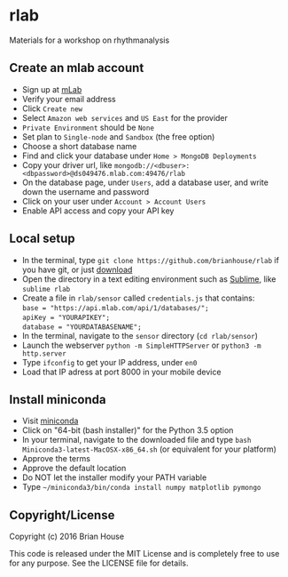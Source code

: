 # rlab

Materials for a workshop on rhythmanalysis


## Create an mlab account

- Sign up at [mLab](https://mlab.com/)
- Verify your email address
- Click `Create new`
- Select `Amazon web services` and  `US East` for the provider
- `Private Environment` should be `None`
- Set plan to `Single-node` and `Sandbox` (the free option)
- Choose a short database name
- Find and click your database under `Home > MongoDB Deployments`
- Copy your driver url, like `mongodb://<dbuser>:<dbpassword>@ds049476.mlab.com:49476/rlab`
- On the database page, under `Users`, add a database user, and write down the username and password
- Click on your user under `Account > Account Users`
- Enable API access and copy your API key


## Local setup

- In the terminal, type `git clone https://github.com/brianhouse/rlab` if you have git, or just [download](https://github.com/brianhouse/rlab)
- Open the directory in a text editing environment such as [Sublime](https://www.sublimetext.com/3), like `sublime rlab`
- Create a file in `rlab/sensor` called `credentials.js` that contains:  
    `base = "https://api.mlab.com/api/1/databases/";`  
    `apiKey = "YOURAPIKEY";`  
    `database = "YOURDATABASENAME";`  
- In the terminal, navigate to the `sensor` directory (`cd rlab/sensor`)
- Launch the webserver `python -m SimpleHTTPServer` or `python3 -m http.server`
- Type `ifconfig` to get your IP address, under `en0`
- Load that IP adress at port 8000 in your mobile device


## Install miniconda

- Visit [miniconda](http://conda.pydata.org/miniconda.html)
- Click on "64-bit (bash installer)" for the Python 3.5 option
- In your terminal, navigate to the downloaded file and type `bash Miniconda3-latest-MacOSX-x86_64.sh` (or equivalent for your platform)
- Approve the terms
- Approve the default location
- Do NOT let the installer modify your PATH variable
- Type `~/miniconda3/bin/conda install numpy matplotlib pymongo`


## Copyright/License

Copyright (c) 2016 Brian House

This code is released under the MIT License and is completely free to use for any purpose. See the LICENSE file for details.